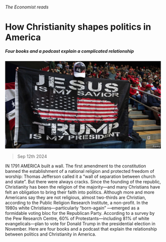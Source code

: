 ###### The Economist reads

# How Christianity shapes politics in America 

##### Four books and a podcast explain a complicated relationship 

![image](images/20240831_BLP512.jpg) 

> Sep 12th 2024 

IN 1791 AMERICA built a wall. The first amendment to the constitution banned the establishment of a national religion and protected freedom of worship: Thomas Jefferson called it a “wall of separation between church and state”. But there were always cracks. Since the founding of the republic, Christianity has been the religion of the majority—and many Christians have felt an obligation to bring their faith into politics. Although more and more Americans say they are not religious, almost two-thirds are Christian, according to the Public Religion Research Institute, a non-profit. In the 1980s white Christians—particularly “born-again” —emerged as a formidable voting bloc for the Republican Party. According to a survey by the Pew Research Centre, 60% of Protestants—including 81% of white evangelicals—plan to vote for Donald Trump in the presidential election in November. Here are four books and a podcast that explain the relationship between politics and Christianity in America.

